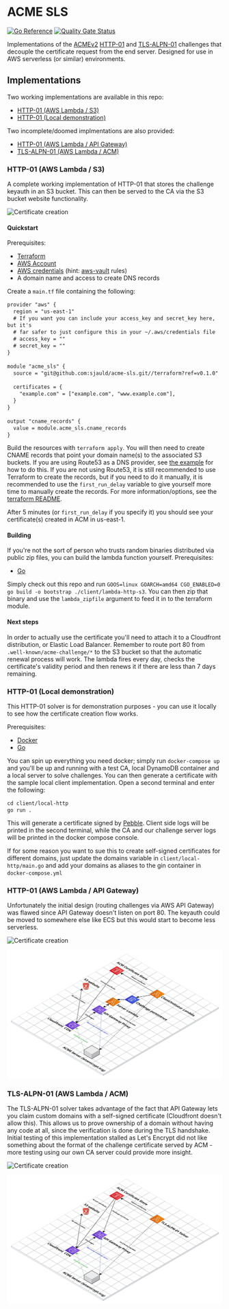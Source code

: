 # ACME SLS

[![Go Reference](https://pkg.go.dev/badge/github.com/sjauld/acme-sls/.svg)](https://pkg.go.dev/github.com/sjauld/acme-sls/)
[![Quality Gate Status](https://sonarcloud.io/api/project_badges/measure?project=sjauld_acme-sls&metric=alert_status)](https://sonarcloud.io/summary/new_code?id=sjauld_acme-sls)

Implementations of the [ACMEv2](https://letsencrypt.org/how-it-works/)
[HTTP-01](https://datatracker.ietf.org/doc/html/rfc8738) and
[TLS-ALPN-01](https://datatracker.ietf.org/doc/html/rfc8737) challenges
that decouple the certificate request from the end server. Designed for use in
AWS serverless (or similar) environments.

## Implementations

Two working implementations are available in this repo:

- [HTTP-01 (AWS Lambda / S3)](#http-01-aws-lambda--s3)
- [HTTP-01 (Local demonstration)](#http-01-local-demonstration)

Two incomplete/doomed implmentations are also provided:

- [HTTP-01 (AWS Lambda / API Gateway)](#http-01-aws-lambda--api-gateway)
- [TLS-ALPN-01 (AWS Lambda / ACM)](#tls-alpn-01-aws-lambda--acm)

### HTTP-01 (AWS Lambda / S3)

A complete working implementation of HTTP-01 that stores the challenge keyauth
in an S3 bucket. This can then be served to the CA via the S3 bucket website
functionality.

![Certificate creation](https://www.plantuml.com/plantuml/proxy?cache=no&src=https://raw.githubusercontent.com/sjauld/acme-sls/main/certificate-creation-http-s3.iuml)

#### Quickstart

Prerequisites:

- [Terraform](https://www.terraform.io/)
- [AWS Account](https://aws.amazon.com/)
- [AWS credentials](https://registry.terraform.io/providers/hashicorp/aws/latest/docs#authentication)
  (hint: [aws-vault](https://github.com/99designs/aws-vault) rules)
- A domain name and access to create DNS records

Create a `main.tf` file containing the following:

```
provider "aws" {
  region = "us-east-1"
  # If you want you can include your access_key and secret_key here, but it's
  # far safer to just configure this in your ~/.aws/credentials file
  # access_key = ""
  # secret_key = ""
}

module "acme_sls" {
  source = "git@github.com:sjauld/acme-sls.git//terraform?ref=v0.1.0"

  certificates = {
    "example.com" = ["example.com", "www.example.com"],
  }
}

output "cname_records" {
  value = module.acme_sls.cname_records
}
```

Build the resources with `terraform apply`. You will then need to create CNAME
records that point your domain name(s) to the associated S3 buckets. If you
are using Route53 as a DNS provider, see
[the example](./terraform/example/main.tf) for how to do this. If you are not
using Route53, it is still recommended to use Terraform to create the records,
but if you need to do it manually, it is recommended to use the
`first_run_delay` variable to give yourself more time to manually create the
records. For more information/options, see the
[terraform README](./terraform/README.md).

After 5 minutes (or `first_run_delay` if you specify it) you should see your
certificate(s) created in ACM in us-east-1.

#### Building

If you're not the sort of person who trusts random binaries distributed via
public zip files, you can build the lambda function yourself. Prerequisites:

- [Go](https://go.dev/)

Simply check out this repo and run
`GOOS=linux GOARCH=amd64 CGO_ENABLED=0 go build -o bootstrap ./client/lambda-http-s3`.
You can then zip that binary and use the `lambda_zipfile` argument to feed it
in to the terraform module.

#### Next steps

In order to actually use the certificate you'll need to attach it to a
Cloudfront distribution, or Elastic Load Balancer. Remember to route port 80
from `.well-known/acme-challenge/*` to the S3 bucket so that the automatic
renewal process will work. The lambda fires every day, checks the certificate's
validity period and then renews it if there are less than 7 days remaining.

### HTTP-01 (Local demonstration)

This HTTP-01 solver is for demonstration purposes - you can use it locally to
see how the certificate creation flow works.

Prerequisites:

- [Docker](https://www.docker.com/)
- [Go](https://go.dev/)

You can spin up everything you need docker; simply run
`docker-compose up` and you'll be up and running with a test CA, local
DynamoDB container and a local server to solve challenges. You can then generate
a certificate with the sample local client implementation. Open a second
terminal and enter the following:

```
cd client/local-http
go run .
```

This will generate a certificate signed by
[Pebble](https://github.com/letsencrypt/pebble).
Client side logs will be printed in the second terminal, while the CA and our
challenge server logs will be printed in the docker compose console.

If for some reason you want to sue this to create self-signed certificates for
different domains, just update the domains variable in
`client/local-http/main.go` and add your domains as aliases to the gin container
in `docker-compose.yml`

### HTTP-01 (AWS Lambda / API Gateway)

Unfortunately the initial design (routing challenges via AWS API Gateway) was
flawed since API Gateway doesn't listen on port 80. The keyauth could be moved
to somewhere else like ECS but this would start to become less serverless.

![Certificate creation](https://www.plantuml.com/plantuml/proxy?cache=no&src=https://raw.githubusercontent.com/sjauld/acme-sls/main/certificate-creation-http.iuml)

![Architecture](./ACME-SLS-HTTP.png)

### TLS-ALPN-01 (AWS Lambda / ACM)

The TLS-ALPN-01 solver takes advantage of the fact that API Gateway lets you
claim custom domains with a self-signed certificate (Cloudfront doesn't allow
this). This allows us to prove ownership of a domain without having any code at
all, since the verification is done during the TLS handshake. Initial testing
of this implementation stalled as Let's Encrypt did not like something about the
format of the challenge certificate served by ACM - more testing using our own
CA server could provide more insight.

![Certificate creation](https://www.plantuml.com/plantuml/proxy?cache=no&src=https://raw.githubusercontent.com/sjauld/acme-sls/main/certificate-creation-tls.iuml)

![Architecture](./ACME-SLS-TLS.png)
